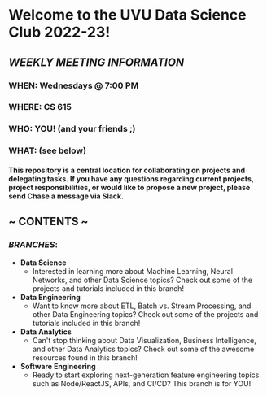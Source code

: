 # Welcome to the UVU Data Science Club 2022-23!

## **_WEEKLY MEETING INFORMATION_**
### WHEN: Wednesdays @ 7:00 PM 
### WHERE: CS 615
### WHO: YOU! (and your friends ;)
### WHAT: (see below)

#### This repository is a central location for collaborating on projects and delegating tasks. If you have any questions regarding current projects, project responsibilities, or would like to propose a new project, please send Chase a message via Slack.
## ~ CONTENTS ~
###  _BRANCHES_:
* **Data Science**
   - Interested in learning more about Machine Learning, Neural Networks, and other Data Science topics? Check out some of the projects and tutorials included in this branch!
* **Data Engineering**
   - Want to know more about ETL, Batch vs. Stream Processing, and other Data Engineering topics? Check out some of the projects and tutorials included in this branch!
* **Data Analytics**
  - Can't stop thinking about Data Visualization, Business Intelligence, and other Data Analytics topics? Check out some of the awesome resources found in this branch!
* **Software Engineering**
  - Ready to start exploring next-generation feature engineering topics such as Node/ReactJS, APIs, and CI/CD? This branch is for YOU!
